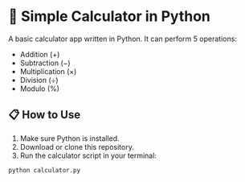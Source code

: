 # 🧮 Simple Calculator in Python

A basic calculator app written in Python. It can perform 5 operations:

- Addition (+)
- Subtraction (−)
- Multiplication (×)
- Division (÷)
- Modulo (%)

## 📋 How to Use

1. Make sure Python is installed.
2. Download or clone this repository.
3. Run the calculator script in your terminal:

```bash
python calculator.py
